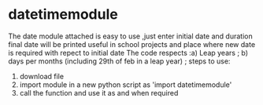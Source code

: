 # datetimemodule
The date module attached is easy to use ,just enter initial date and duration final date will be printed 
useful in school projects and place where new date is required with repect to initial date
The code respects :a) Leap years  ; b) days per months (including 29th of feb in a leap year) ; 
steps to use: 
1) download file
2) import module in a new python script as 'import datetimemodule'
3) call the function and use it as and when required

